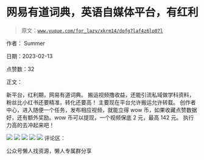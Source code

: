 # 网易有道词典，英语自媒体平台，有红利

> 原文：[`www.yuque.com/for_lazy/xkrm14/dofg7laf4z6lp07l`](https://www.yuque.com/for_lazy/xkrm14/dofg7laf4z6lp07l)



作者： Summer



日期：2023-02-13



点赞数：32



正文：



新平台，红利期，网易有道词典。 搬运视频撸收益，还能引流私域做学科资料，粉丝比小红书还要精准，转化还要高！ 主要现在平台允许搬运允许转载。 创作者中心，进入随便一个任务，发布相应视频，就能立得 wow 币，如果收藏点赞数据好，还有额外奖励。wow 币可以提现，一个视频保底 2 元，最高 142 元。 执行力高的去冲起来吧！



![](img/1781cebf68dccc3ab4ac4cfcfd3ef76a.png)  <ne-p id="u1e39e83d" data-lake-id="u1e39e83d">![](img/c93a1e1e4cd669750f86cd3f30cb6471.png)  <ne-p id="u35a9b6d3" data-lake-id="u35a9b6d3">![](img/ede4533a7c00d4ae1c57221a7818fa03.png)  <ne-p id="u707ddbcc" data-lake-id="u707ddbcc">![](img/64b38c16e0c3e0b231b093d764d9457c.png)  <ne-p id="u8bf045f0" data-lake-id="u8bf045f0">![](img/9f8295af6d633d51e4321dfa8a84a94d.png)  <ne-p id="u18715d6a" data-lake-id="u18715d6a">评论区：



公众号懒人找资源，懒人专属群分享

</ne-p></ne-p></ne-p></ne-p></ne-p>